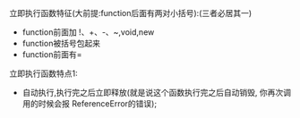 
立即执行函数特征(大前提:function后面有两对小括号):(三者必居其一)
- function前面加 !、+、-、~,void,new
- function被括号包起来
- function前面有=

立即执行函数特点1:
- 自动执行,执行完之后立即释放(就是说这个函数执行完之后自动销毁, 你再次调用的时候会报 ReferenceError的错误);

